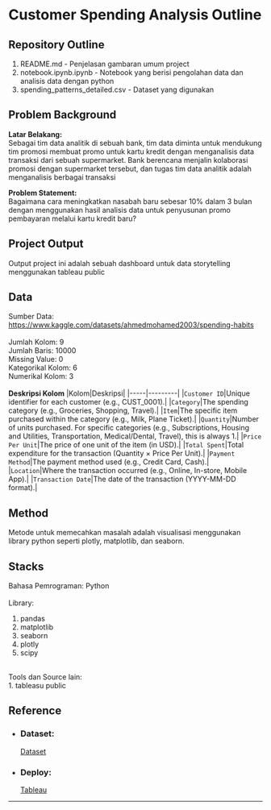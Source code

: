 # Customer Spending Analysis Outline

## Repository Outline
1. README.md - Penjelasan gambaran umum project
2. notebook.ipynb.ipynb - Notebook yang berisi pengolahan data dan analisis data dengan python
3. spending_patterns_detailed.csv - Dataset yang digunakan


## Problem Background
**Latar Belakang:**<br>
Sebagai tim data analitik di sebuah bank, tim data diminta untuk mendukung tim promosi membuat promo untuk kartu kredit dengan menganalisis data transaksi dari sebuah supermarket. Bank berencana menjalin kolaborasi promosi dengan supermarket tersebut, dan tugas tim data analitik adalah menganalisis berbagai transaksi

**Problem Statement:**<br>
Bagaimana cara meningkatkan nasabah baru sebesar 10% dalam 3 bulan dengan menggunakan hasil analisis data untuk penyusunan promo pembayaran melalui kartu kredit baru?


## Project Output
Output project ini adalah sebuah dashboard untuk data storytelling menggunakan tableau public

## Data
Sumber Data: https://www.kaggle.com/datasets/ahmedmohamed2003/spending-habits<br><br>
Jumlah Kolom: 9 <br>
Jumlah Baris: 10000 <br>
Missing Value: 0 <br>
Kategorikal Kolom: 6 <br>
Numerikal Kolom: 3<br><br>
**Deskripsi Kolom**
|Kolom|Deskripsi| 
|-----|---------|
|`Customer ID`|Unique identifier for each customer (e.g., CUST_0001).|
|`Category`|The spending category (e.g., Groceries, Shopping, Travel).|
|`Item`|The specific item purchased within the category (e.g., Milk, Plane Ticket).|
|`Quantity`|Number of units purchased. For specific categories (e.g., Subscriptions, Housing and Utilities, Transportation, Medical/Dental, Travel), this is always 1.|
|`Price Per Unit`|The price of one unit of the item (in USD).|
|`Total Spent`|Total expenditure for the transaction (Quantity × Price Per Unit).|
|`Payment Method`|The payment method used (e.g., Credit Card, Cash).|
|`Location`|Where the transaction occurred (e.g., Online, In-store, Mobile App).|
|`Transaction Date`|The date of the transaction (YYYY-MM-DD format).|

## Method
Metode untuk memecahkan masalah adalah visualisasi menggunakan library python seperti plotly, matplotlib, dan seaborn.

## Stacks
Bahasa Pemrograman: Python<br>
<br>Library:<br>
1. pandas
2. matplotlib
3. seaborn
4. plotly
5. scipy

<br>
Tools dan Source lain: <br>
1. tableasu public

## Reference

- ### Dataset:
    [Dataset](https://www.kaggle.com/datasets/ahmedmohamed2003/spending-habits)

 - ### Deploy:
    [Tableau](https://public.tableau.com/views/Milestones1_17393585197170/Dashboard1?:language=en-US&publish=yes&:sid=&:redirect=auth&:display_count=n&:origin=viz_share_link)
---